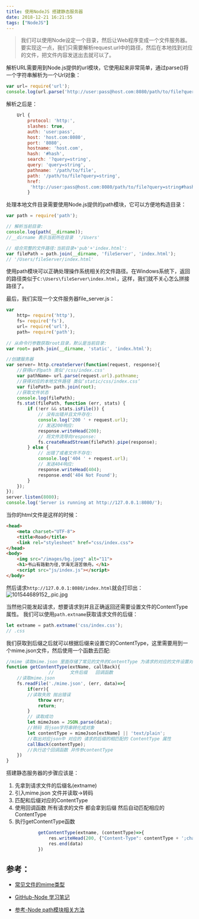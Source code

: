 ```yaml
---
title: 使用NodeJS 搭建静态服务器
date: 2018-12-21 16:21:55
tags: ["NodeJS"]
---
```



>我们可以使用Node设定一个目录，然后让Web程序变成一个文件服务器。要实现这一点，我们只需要解析request.url中的路径，然后在本地找到对应的文件，把文件内容发送出去就可以了。

解析URL需要用到Node.js提供的url模块，它使用起来非常简单，通过parse()将一个字符串解析为一个Url对象：
```js
var url= require('url');
console.log(url.parse('http://user:pass@host.com:8080/path/to/file?query=string#hash'));

```
解析之后是：
```js
    Url {
        protocol: 'http:',
        slashes: true,
        auth: 'user:pass',
        host: 'host.com:8080',
        port: '8080',
        hostname: 'host.com',
        hash: '#hash',
        search: '?query=string',
        query: 'query=string',
        pathname: '/path/to/file',
        path: '/path/to/file?query=string',
        href:
         'http://user:pass@host.com:8080/path/to/file?query=string#hash' 
        }
```
处理本地文件目录需要使用Node.js提供的path模块，它可以方便地构造目录：
```js
var path = require('path');

// 解析当前目录:
console.log(path(__dirname));
//__dirname 表示当前所在目录  '/Users'

// 组合完整的文件路径:当前目录+'pub'+'index.html':
var filePath = path.join(__dirname, 'fileServer', 'index.html');
// '/Users/fileServer/index.html'
```

使用path模块可以正确处理操作系统相关的文件路径。在Windows系统下，返回的路径类似于`C:\Users\fileServer\index.html`，这样，我们就不关心怎么拼接路径了。

最后，我们实现一个文件服务器file_server.js：
```js
var 
    http= require('http'),
    fs= require('fs'),
    url= require('url'),
    path= require('path');
    
// 从命令行参数获取root目录，默认是当前目录:
var root= path.join(__dirname, 'static', 'index.html');

//创建服务器
var server= http.createServer(function(request, response){
    //获得ur的path 类似'/css/index.css'
    var pathName= url.parse(request.url).pathname;
    //获得对应的本地文件路径 类似’static/css/index.css‘
    var filePath= path.join(root);
    //获取文件状态
    console.log(filePath);
    fs.stat(filePath, function (err, stats) {
        if (!err && stats.isFile()) {
            // 没有出错并且文件存在:
            console.log('200 ' + request.url);
            // 发送200响应:
            response.writeHead(200);
            // 将文件流导向response:
            fs.createReadStream(filePath).pipe(response);
        } else {
            // 出错了或者文件不存在:
            console.log('404 ' + request.url);
            // 发送404响应:
            response.writeHead(404);
            response.end('404 Not Found');
        }
    });
});
server.listen(8080);
console.log('Server is running at http://127.0.0.1:8080/');
```
当你的html文件是这样的时候：
```html
<head>
    <meta charset="UTF-8">
    <title>Road</title>
    <link rel="stylesheet" href="css/index.css">
</head>
<body>
    <img src="/images/bg.jpeg" alt="11">
    <h1>书山有路勤为径,学海无涯苦做舟。</h1>
    <script src="js/index.js"></script>
</body>
```
然后请求`http://127.0.0.1:8080/index.html`就会打印出：
![101544689152_.pic.jpg](https://upload-images.jianshu.io/upload_images/7072486-5c918eec1e59e4ad.jpg?imageMogr2/auto-orient/strip%7CimageView2/2/w/1240)

当然他只能发起请求，想要请求到并且正确返回还需要设置文件的ContentType属性。
我们可以使用`path.extname`获取请求文件的后缀：
```js
let extname = path.extname('css/index.css');
// .css
```
我们获取到后缀之后就可以根据后缀来设置它的ContentType，这里需要用到一个mime.json文件，然后使用一个函数去匹配:
```js
//mime 读取mime.json 里面存储了常见的文件的ContentType 为请求的对应的文件设置对应的 ContentType 属性
function getContentType(extName, callBack){
                //      文件后缀   回调函数
    //读取mime.json
    fs.readFile('./mime.json', (err, data)=>{
        if(err){
        //读取失败 抛出错误
            throw err;
            return;
        }
        // 读取成功
        let mimeJson = JSON.parse(data);
        //转码 将json字符串转化成对象
        let contentType = mimeJson[extName] || 'text/plain';
        //取出对应json中 对应的 请求的后缀的相匹配的 ContentType 属性
        callBack(contentType);
        //执行这个回调函数 并传参contentType
    })
}
```
搭建静态服务器的步骤应该是：
1. 先拿到请求文件的后缀名(extname)
2.  引入mime.json 文件并读取->转码
3. 匹配和后缀对应的ContentType
4. 使用回调函数 所有请求的文件 都会拿到后缀 然后自动匹配相应的ContentType
5. 执行getContentType函数


```js
            getContentType(extname, (contentType)=>{
                res.writeHead(200, {"Content-Type": contentType + ';charset=UTF-8'})
                res.end(data)
            })
```
## 参考：
- [常见文件的mime类型](https://blog.csdn.net/kuangshp128/article/details/75207984)
- [GitHub-Node 学习笔记](https://github.com/AnsonZnl/StudyNodeJS/blob/master/%E8%AF%BE%E7%A8%8B%E7%AC%94%E8%AE%B0/%E8%AF%BE%E6%97%B666-%E8%AF%BE%E6%97%B671%E7%AC%94%E8%AE%B0.md)

- [参考-Node path模块相关方法](https://www.cnblogs.com/xxchi/p/6382892.html)
